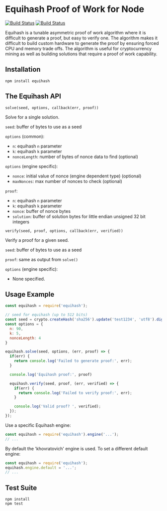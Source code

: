 # Equihash Proof of Work for Node

[![Build Status](https://travis-ci.org/digitalbazaar/equihash.png?branch=master)](https://travis-ci.org/digitalbazaar/equihash)
[![Build Status](https://ci.digitalbazaar.com/buildStatus/icon?job=equihash)](https://ci.digitalbazaar.com/job/equihash)

Equihash is a tunable asymmetric proof of work algorithm where it is difficult
to generate a proof, but easy to verify one. The algorithm makes it difficult
to build custom hardware to generate the proof by ensuring forced CPU and
memory trade offs. The algorithm is useful for cryptocurrency mining as
well as building solutions that require a proof of work capability.

## Installation

```
npm install equihash
```

## The Equihash API

`solve(seed, options, callback(err, proof))`

Solve for a single solution.

`seed`: buffer of bytes to use as a seed

`options` (common):
- `n`: equihash `n` parameter
- `k`: equihash `k` parameter
- `nonceLength`: number of bytes of nonce data to find (optional)

`options` (engine specific):
- `nonce`: initial value of nonce (engine dependent type) (optional)
- `maxNonces`: max number of nonces to check (optional)

`proof`:
- `n`: equihash `n` parameter
- `k`: equihash `k` parameter
- `nonce`: buffer of nonce bytes
- `solution`: buffer of solution bytes for little endian unsigned 32 bit integers

`verify(seed, proof, options, callback(err, verified))`

Verify a proof for a given seed.

`seed`: buffer of bytes to use as a seed

`proof`: same as output from `solve()`

`options` (engine specific):
- None specified.

## Usage Example
```javascript
const equihash = require('equihash');

// seed for equihash (up to 512 bits)
const seed = crypto.createHash('sha256').update('test1234', 'utf8').digest();
const options = {
  n: 90,
  k: 5,
  nonceLength: 4
}

equihash.solve(seed, options, (err, proof) => {
  if(err) {
    return console.log('Failed to generate proof:', err);
  }

  console.log('Equihash proof:', proof)

  equihash.verify(seed, proof, (err, verified) => {
    if(err) {
      return console.log('Failed to verify proof:', err);
    }

    console.log('Valid proof? ', verified);
  });
});
```

Use a specific Equihash engine:
```javascript
const equihash = require('equihash').engine('...');
// ...
```

By default the 'khovratovich' engine is used. To set a different default
engine:
```javascript
const equihash = require('equihash');
equihash.engine.default = '...';
// ...
```

## Test Suite

```
npm install
npm test
```
